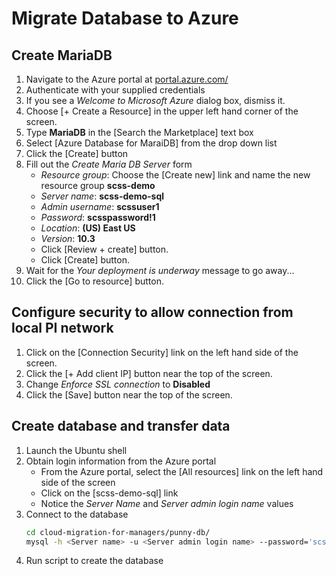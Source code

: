 # Migrate Database to Azure

## Create MariaDB
1. Navigate to the Azure portal at
   [portal.azure.com/](https://portal.azure.com/)
1. Authenticate with your supplied credentials
1. If you see a *Welcome to Microsoft Azure* dialog box, dismiss it.
1. Choose [+ Create a Resource] in the upper left hand corner of the screen.
1. Type **MariaDB** in the [Search the Marketplace] text box
1. Select [Azure Database for MaraiDB] from the drop down list
1. Click the [Create] button
1. Fill out the *Create Maria DB Server* form
    - *Resource group*: Choose the [Create new] link and name the new resource
        group **scss-demo**
    - *Server name*: **scss-demo-sql**
    - *Admin username*: **scssuser1**
    - *Password*: **scsspassword!1**
    - *Location*: **(US) East US**
    - *Version*: **10.3**
    - Click [Review + create] button.
    - Click [Create] button.
1. Wait for the *Your deployment is underway* message to go away...
1. Click the [Go to resource] button.

## Configure security to allow connection from local PI network
1. Click on the [Connection Security] link on the left hand side of the screen.
1. Click the [+ Add client IP] button near the top of the screen.
1. Change *Enforce SSL connection* to **Disabled**
1. Click the [Save] button near the top of the screen.

## Create database and transfer data
1. Launch the Ubuntu shell
1. Obtain login information from the Azure portal
    - From the Azure portal, select the [All resources] link on the left hand
        side of the screen
    - Click on the [scss-demo-sql] link
    - Notice the *Server Name* and *Server admin login name* values
1. Connect to the database
    ``` bash
    cd cloud-migration-for-managers/punny-db/
    mysql -h <Server name> -u <Server admin login name> --password='scsspassword!1'
    ```
1. Run script to create the database

